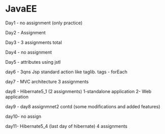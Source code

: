 # JavaEE
Day1 - no assignment (only practice)

Day2 - Assignment

Day3 - 3 assignments total

Day4 - no assignment

Day5 - attributes using jstl

day6 - 3qns Jsp standard action like taglib. tags - forEach

day7 - MVC architecture 3 assignments

day8 - Hibernate5_1 (2 assignments) 1-standalone application     2- Web application

day9 - day8 assignmnet2 contd (some modifications and added features)

day10- no assign

day11- Hibernate5_4 (last day of hibernate) 4 assignments
